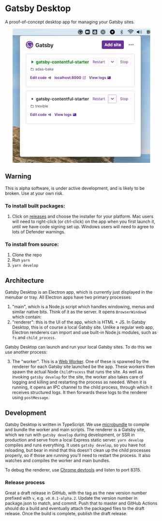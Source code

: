 # Gatsby Desktop

A proof-of-concept desktop app for managing your Gatsby sites.

<p align="center">
<img alt="Gatsby Desktop" src="assets/screenshot.png" />
</p>

## Warning

This is alpha software, is under active development, and is likely to be broken. Use at your own risk.

### To install built packages:

1. Click on [releases](https://github.com/gatsbyjs/desktop/releases) and choose the installer for your platform. Mac users will need to right-click (or ctrl-click) on the app when you first launch it, until we have code signing set up. Windows users will need to agree to lots of Defender warnings.

### To install from source:

1. Clone the repo
2. Run `yarn`
3. `yarn develop`

## Architecture

Gatsby Desktop is an Electron app, which is currently just displayed in the menubar or tray. All Electron apps have two primary processes:

1. "main", which is a Node.js script which handles windowing, menus and similar native bits. Think of it as the server. It opens `BrowserWindow`s which contain:
2. "renderer": this is the UI of the app, which is HTML + JS. In Gatsby Desktop, this is of course a local Gatsby site. Unlike a regular web app, Electron renderers can import and use built-in Node.js modules, such as `fs` and `child_process`.

Gatsby Desktop can launch and run your local Gatsby sites. To do this we use another process:

3. The "worker". This is a [Web Worker](https://developer.mozilla.org/en-US/docs/Web/API/Web_Workers_API/Using_web_workers). One of these is spawned by the renderer for each Gatsby site launched be the app. These workers then spawn the actual Node `ChildProcess` that runs the site. As well as invoking `gatsby develop` for the site, the worker also takes care of logging and killing and restarting the process as needed. When it is running, it opens an IPC channel to the child process, through which it receives structured logs. It then forwards these logs to the renderer using `postMessage`.

## Development

Gatsby Desktop is written in TypeScript. We use [microbundle](https://github.com/developit/microbundle) to compile and bundle the worker and main scripts. The renderer is a Gatsby site, which we run with `gatsby develop` during development, or SSR in production and serve from a local Express static server. `yarn develop` compiles and runs everything. It uses `gatsby develop`, so you have hot reloading, but bear in mind that this doesn't clean up the child processes properly, so if those are running you'll need to restart the process. It also watches and compiles the worker and main bundles.

To debug the renderer, use [Chrome devtools](chrome://inspect/#devices) and listen to port 8315.

### Release process

Great a draft release in GitHub, with the tag as the new version number prefixed with `v`, e.g. `v0.0.1-alpha.2`. Update the version number in package.json to match, and commit. Push that to master and GitHub Actions should do a build and eventually attach the packaged files to the draft release. Once the build is complete, publish the draft release.
